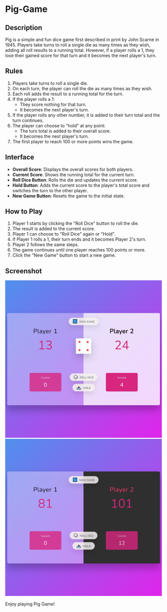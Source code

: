 # Pig-Game

## Description

Pig is a simple and fun dice game first described in print by John Scarne in 1945. Players take turns to roll a single die as many times as they wish, adding all roll results to a running total. However, if a player rolls a 1, they lose their gained score for that turn and it becomes the next player's turn.

## Rules

1. Players take turns to roll a single die.
2. On each turn, the player can roll the die as many times as they wish.
3. Each roll adds the result to a running total for the turn.
4. If the player rolls a 1:
   - They score nothing for that turn.
   - It becomes the next player's turn.
5. If the player rolls any other number, it is added to their turn total and the turn continues.
6. The player can choose to "hold" at any point:
   - The turn total is added to their overall score.
   - It becomes the next player's turn.
7. The first player to reach 100 or more points wins the game.

## Interface

- **Overall Score**: Displays the overall scores for both players.
- **Current Score**: Shows the running total for the current turn.
- **Roll Dice Button**: Rolls the die and updates the current score.
- **Hold Button**: Adds the current score to the player's total score and switches the turn to the other player.
- **New Game Button**: Resets the game to the initial state.

## How to Play

1. Player 1 starts by clicking the "Roll Dice" button to roll the die.
2. The result is added to the current score.
3. Player 1 can choose to "Roll Dice" again or "Hold".
4. If Player 1 rolls a 1, their turn ends and it becomes Player 2's turn.
5. Player 2 follows the same steps.
6. The game continues until one player reaches 100 points or more.
7. Click the "New Game" button to start a new game.

## Screenshot

![Game Screenshot](Screenshot1.png)
![Game Screenshot](Screenshot2.png)

Enjoy playing Pig Game!
